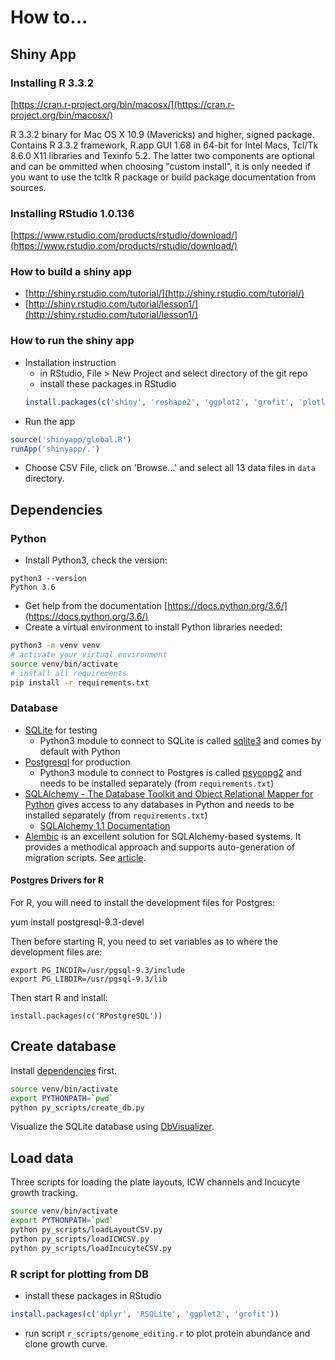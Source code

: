 # How to...

## Shiny App

### Installing R 3.3.2
[https://cran.r-project.org/bin/macosx/](https://cran.r-project.org/bin/macosx/)

R 3.3.2 binary for Mac OS X 10.9 (Mavericks) and higher, signed package. Contains R 3.3.2 framework, R.app GUI 1.68 in 64-bit for Intel Macs, Tcl/Tk 8.6.0 X11 libraries and Texinfo 5.2. The latter two components are optional and can be ommitted when choosing "custom install", it is only needed if you want to use the tcltk R package or build package documentation from sources.

### Installing RStudio 1.0.136
[https://www.rstudio.com/products/rstudio/download/](https://www.rstudio.com/products/rstudio/download/)

### How to build a shiny app
- [http://shiny.rstudio.com/tutorial/](http://shiny.rstudio.com/tutorial/)
- [http://shiny.rstudio.com/tutorial/lesson1/](http://shiny.rstudio.com/tutorial/lesson1/)

### How to run the shiny app
- Installation instruction
  - in RStudio, File > New Project and select directory of the git repo
  - install these packages in RStudio
  ```R
  install.packages(c('shiny', 'reshape2', 'ggplot2', 'grofit', 'plotly'))
  ```
- Run the app
```R
source('shinyapp/global.R')
runApp('shinyapp/.')
```
- Choose CSV File, click on 'Browse...' and select all 13 data files in `data` directory.

## Dependencies

### Python
- Install Python3, check the version:
```
python3 --version
Python 3.6
```
- Get help from the documentation [https://docs.python.org/3.6/](https://docs.python.org/3.6/)
- Create a virtual environment to install Python libraries needed:
```bash
python3 -m venv venv
# activate your virtual environment
source venv/bin/activate
# install all requirements
pip install -r requirements.txt
```

### Database

- [SQLite](https://sqlite.org/) for testing
  - Python3 module to connect to SQLite is called [sqlite3](https://docs.python.org/3.6/library/sqlite3.html#module-sqlite3) and comes by default with Python
- [Postgresql](https://www.postgresql.org/) for production
  - Python3 module to connect to Postgres is called [psycopg2](http://initd.org/psycopg/) and needs to be installed separately (from `requirements.txt`)
- [SQLAlchemy - The Database Toolkit and Object Relational Mapper for Python](http://www.sqlalchemy.org/) gives access to any databases in Python and needs to be installed separately (from `requirements.txt`)
  - [SQLAlchemy 1.1 Documentation](http://docs.sqlalchemy.org/en/rel_1_1/)
- [Alembic](https://bitbucket.org/zzzeek/alembic) is an excellent solution for SQLAlchemy-based systems. It provides a methodical approach and supports auto-generation of migration scripts. See [article](https://www.compose.com/articles/schema-migrations-with-alembic-python-and-postgresql/).

#### Postgres Drivers for R

For R, you will need to install the development files for Postgres:

  yum install postgresql-9.3-devel

Then before starting R, you need to set variables as to where the development files are:

```
export PG_INCDIR=/usr/pgsql-9.3/include
export PG_LIBDIR=/usr/pgsql-9.3/lib
```

Then start R and install:

```
install.packages(c('RPostgreSQL'))
```

## Create database

Install [dependencies](#dependencies) first.


```bash
source venv/bin/activate
export PYTHONPATH=`pwd`
python py_scripts/create_db.py
```

Visualize the SQLite database using [DbVisualizer](http://www.dbvis.com/).

## Load data

Three scripts for loading the plate layouts, ICW channels and Incucyte growth tracking.

```bash
source venv/bin/activate
export PYTHONPATH=`pwd`
python py_scripts/loadLayoutCSV.py
python py_scripts/loadICWCSV.py
python py_scripts/loadIncucyteCSV.py
```

### R script for plotting from DB
- install these packages in RStudio
```R
install.packages(c('dplyr', 'RSQLite', 'ggplot2', 'grofit'))
```
- run script `r_scripts/genome_editing.r` to plot protein abundance and clone growth curve.

